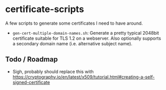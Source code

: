 # certificate-scripts

A few scripts to generate some certificates I need to have around.

- `gen-cert-multiple-domain-names.sh`: Generate a pretty typical 2048bit certificate suitable for TLS 1.2 on a webserver. Also optionally supports a secondary domain name (i.e. alternative subject name).

## Todo / Roadmap
- Sigh, probably should replace this with https://cryptography.io/en/latest/x509/tutorial.html#creating-a-self-signed-certificate